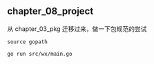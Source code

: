 chapter\_08\_project
-----------------------

从 chapter\_03\_pkg 迁移过来，做一下包规范的尝试

```
source gopath

go run src/wx/main.go
```
